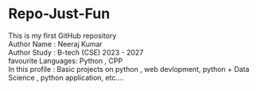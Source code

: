 # Repo-Just-Fun
This is my first GitHub repository
<br>
Author Name : Neeraj Kumar
<br>
Author Study : B-tech (CSE) 2023 - 2027
<br>
favourite Languages: Python , CPP 
<br>
In this profile : Basic projects on python , web devlopment, python + Data Science , python application, etc....
